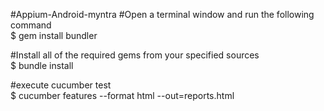 #Appium-Android-myntra
#Open a terminal window and run the following command  
$ gem install bundler

#Install all of the required gems from your specified sources  
$ bundle install

#execute cucumber test  
$ cucumber features --format html --out=reports.html
